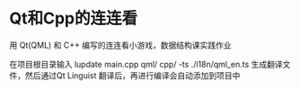 # Qt和Cpp的连连看

用 Qt(QML) 和 C++ 编写的连连看小游戏，数据结构课实践作业

在项目根目录输入 lupdate main.cpp qml/ cpp/ -ts ./i18n/qml_en.ts 生成翻译文件，然后通过Qt Linguist 翻译后，再进行编译会自动添加到项目中
